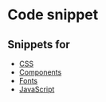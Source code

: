 # Code snippet

## Snippets for

- [CSS](CSS/)
- [Components](Components/)
- [Fonts](Fonts/)
- [JavaScript](JavaScript/)

